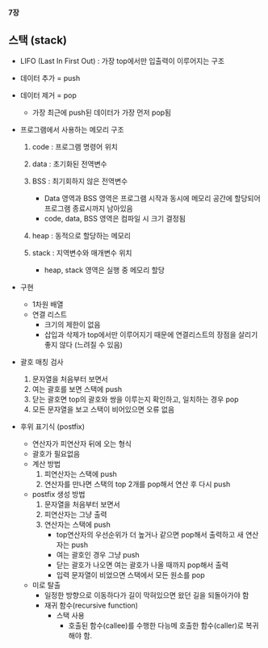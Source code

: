 #### 7장

## 스택 (stack)

- LIFO (Last In First Out) : 가장 top에서만 입출력이 이루어지는 구조

- 데이터 추가 = push

- 데이터 제거 = pop

  - 가장 최근에 push된 데이터가 가장 먼저 pop됨

- 프로그램에서 사용하는 메모리 구조

  1. code : 프로그램 명령어 위치

  2. data : 초기화된 전역변수
  3. BSS : 최기회하지 않은 전역변수
     - Data 영역과 BSS 영역은 프로그램 시작과 동시에 메모리 공간에 할당되어 프로그램 종료시까지 남아있음
     - code, data, BSS 영역은 컴파일 시 크기 결정됨
  4. heap : 동적으로 할당하는 메모리
  5. stack : 지역변수와 매개변수 위치
     - heap, stack 영역은 실행 중 메모리 할당

- 구현

  - 1차원 배열
  - 연결 리스트
    - 크기의 제한이 없음
    - 삽입과 삭제가 top에서만 이루어지기 때문에 연결리스트의 장점을 살리기 좋지 않다 (느려질 수 있음)

- 괄호 매칭 검사

  1. 문자열을 처음부터 보면서
  2. 여는 괄호를 보면 스택에 push
  3. 닫는 괄호면 top의 괄호와 쌍을 이루는지 확인하고, 일치하는 경우 pop
  4. 모든 문자열을 보고 스택이 비어있으면 오류 없음

- 후위 표기식 (postfix)

  - 연산자가 피연산자 뒤에 오는 형식
  - 괄호가 필요없음
  - 계산 방법
    1. 피연산자는 스택에 push
    2. 연산자를 만나면 스택의 top 2개를 pop해서 연산 후 다시 push
  - postfix 생성 방법
    1. 문자열을 처음부터 보면서
    2. 피연산자는 그냥 출력
    3. 연산자는 스택에 push
       - top연산자의 우선순위가 더 높거나 같으면 pop해서 출력하고 새 연산자는 push
       - 여는 괄호인 경우 그냥 push
       - 닫는 괄호가 나오면 여는 괄호가 나올 때까지 pop해서 출력
       - 입력 문자열이 비었으면 스택에서 모든 원소를 pop
  - 미로 탈출
    - 일정한 방향으로 이동하다가 길이 막혀있으면 왔던 길을 되돌아가야 함
    - 재귀 함수(recursive function)
      - 스택 사용
        - 호출된 함수(callee)를 수행한 다능메 호출한 함수(caller)로 복귀해야 함.